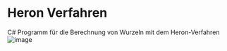 # Heron Verfahren
C# Programm für die Berechnung von Wurzeln mit dem Heron-Verfahren
![image](https://user-images.githubusercontent.com/113312608/221707643-ec220c3b-d76e-42fb-98d3-1ba2d517186e.png)

